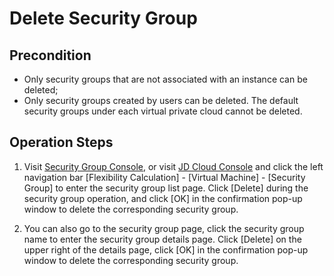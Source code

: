 # Delete Security Group
## Precondition
* Only security groups that are not associated with an instance can be deleted;
* Only security groups created by users can be deleted. The default security groups under each virtual private cloud cannot be deleted.

## Operation Steps
1. Visit [Security Group Console][1], or visit [JD Cloud Console][2] and click the left navigation bar [Flexibility Calculation] - [Virtual Machine] - [Security Group] to enter the security group list page. Click [Delete] during the security group operation, and click [OK] in the confirmation pop-up window to delete the corresponding security group.

2. You can also go to the security group page, click the security group name to enter the security group details page. Click [Delete] on the upper right of the details page, click [OK] in the confirmation pop-up window to delete the corresponding security group.


  [1]: https://cns-console.jdcloud.com/host/netSecurity/list
  [2]: https://console.jdcloud.com/